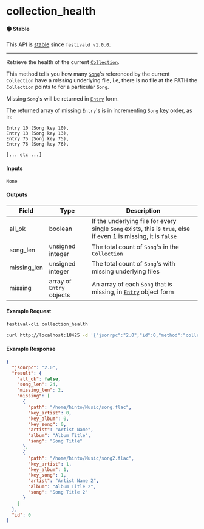 # collection_health

#### 🟢 Stable
This API is [stable](/api-stability/marker.md) since `festivald v1.0.0`.

---

Retrieve the health of the current [`Collection`](/common-objects/collection.md).

This method tells you how many [`Song`](/common-objects/song.md)'s referenced by the current `Collection` have a _missing_ underlying file, i.e, there is no file at the PATH the `Collection` points to for a particular `Song`.

Missing `Song`'s will be returned in [`Entry`](/common-objects/entry.md) form.

The returned array of missing `Entry`'s is in incrementing `Song` [key](/common-objects/key.md) order, as in:
```
Entry 10 (Song key 10),
Entry 13 (Song key 13),
Entry 75 (Song key 75),
Entry 76 (Song key 76),

[... etc ...]
```

#### Inputs
`None`

#### Outputs

| Field       | Type                     | Description |
|-------------|--------------------------|-------------|
| all_ok      | boolean                  | If the underlying file for every single `Song` exists, this is `true`, else if even 1 is missing, it is `false`
| song_len    | unsigned integer         | The total count of `Song`'s in the `Collection`
| missing_len | unsigned integer         | The total count of `Song`'s with missing underlying files
| missing     | array of `Entry` objects | An array of each `Song` that is missing, in [`Entry`](/common-objects/entry.md) object form

#### Example Request
```bash
festival-cli collection_health
```
```bash
curl http://localhost:18425 -d '{"jsonrpc":"2.0","id":0,"method":"collection_health"}'
```

#### Example Response
```json
{
  "jsonrpc": "2.0",
  "result": {
    "all_ok": false,
    "song_len": 24,
    "missing_len": 2,
    "missing": [
      {
        "path": "/home/hinto/Music/song.flac",
        "key_artist": 0,
        "key_album": 0,
        "key_song": 0,
        "artist": "Artist Name",
        "album": "Album Title",
        "song": "Song Title"
      },
      {
        "path": "/home/hinto/Music/song2.flac",
        "key_artist": 1,
        "key_album": 1,
        "key_song": 1,
        "artist": "Artist Name 2",
        "album": "Album Title 2",
        "song": "Song Title 2"
      }
    ]
  },
  "id": 0
}
```
